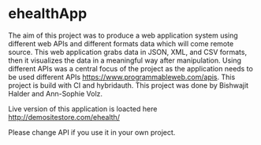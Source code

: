 # ehealthApp

The aim of this project was to produce a web application system using different web APIs and  different formats data which will come remote source. This web application grabs data in JSON, XML, and CSV formats, then it visualizes the data in a meaningful way after manipulation. Using different APIs was a central focus of the project as the application needs to be used different APIs https://www.programmableweb.com/apis. 
This project is build with CI and hybridauth. This project was done by Bishwajit Halder and Ann-Sophie Volz.

Live version of this application is loacted here http://demositestore.com/ehealth/

Please change API if you use it in your own project.
